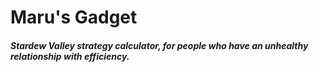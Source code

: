 # Maru's Gadget
#### *Stardew Valley strategy calculator, for people who have an unhealthy relationship with efficiency.*